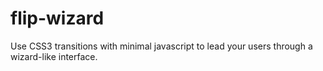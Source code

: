 flip-wizard
===========

Use CSS3 transitions with minimal javascript to lead your users through a wizard-like interface.